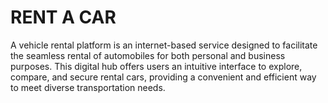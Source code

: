 # RENT A CAR

A vehicle rental platform is an internet-based service designed to facilitate the seamless rental of automobiles for both personal and business purposes. This digital hub offers users an intuitive interface to explore, compare, and secure rental cars, providing a convenient and efficient way to meet diverse transportation needs.
